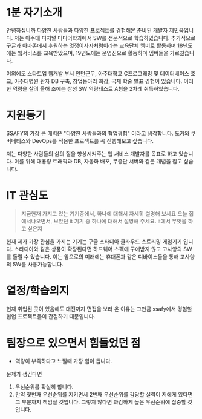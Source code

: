 # 1분 자기소개
안녕하십니까 다양한 사람들과 다양한 프로젝트를 경험해본 준비된 개발자 제민욱입니다.
저는 아주대 디지털 미디어학과에서 SW를 전문적으로 학습하였습니다.
추가적으로 구글과 아마존에서 후원하는 멋쟁이사자처럼이라는 교육단체 멤버로 활동하며 18년도에는 웹서비스를 교육받았으며, 19년도에는 운영진으로 활동하며 멤버들을 가르쳤습니다.

이외에도 스타트업 웹개발 부서 인턴근무, 아주대학교 C프로그래밍 및 데이터베이스 조교, 아주대병원 환자 DB 구축, 창업동아리 회장, 국제 학술 발표 경험이 있습니다. 
이러한 역량을 살려 올해 초에는 삼성 SW 역량테스트 A형을 2차례 취득하였습니다.

# 지원동기
SSAFY의 가장 큰 매력은 "다양한 사람들과의 협업경험" 이라고 생각합니다.
도커와 쿠버네티스와 DevOps를 적용한 프로젝트를 꼭 진행해보고 싶습니다.

저는 다양한 사람들의 삶의 질을 향상시켜주는 웹 서비스 개발자를 목표로 하고 있습니다.
이를 위해 대용량 트래픽과 DB, 자동화 배포, 무중단 서버와 같은 개념을 잡고 싶습니다.

# IT 관심도
> 지금현재 가지고 있는 기기중에서, 하나에 대해서 자세히 설명해 보세요
> 오늘 집에서나오면서, 보았던 it 기기 중 하나에 대해서 설명해 주세요.
> it에서 무엇을 하고 싶은지

현재 제가 가장 관심을 가지는 기기는 구글 스타디아
클라우드 스트리밍 게임기기 입니다.
스타디아와 같은 상품이 확장된다면 하드웨어 스펙에 구애받지 않고 고사양의 SW를 돌릴 수 있습니다.
이는 앞으로의 미래에는 휴대폰과 같은 디바이스들을 통해 고사양의 SW를 사용가능합니다.

# 열정/학습의지
현재 취업된 곳이 있음에도 대전까지 면접을 보러 온 이유는
그만큼 ssafy에서 경험할 협업 프로젝트들이 간절하기 때문입니다.

# 팀장으로 있으면서 힘들었던 점
- 역량이 부족하다고 느낄때 가장 힘이 듭니다.

문제가 생긴다면
1. 우선순위를 확실히 합니다.
2. 만약 첫번째 우선순위를 지키면서 2번째 우선순위를 감당할 실력이 저에게 있다면 그 부분까지 책임질 것입니다.
그렇지 않다면 과감하게 높은 우선순위에 집중할 것입니다. 
